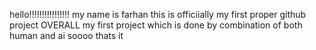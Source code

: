 hello!!!!!!!!!!!!!!!! 
my name is farhan this is officiially my first proper github project
OVERALL my first project which is done by combination of both human and ai
soooo thats it
